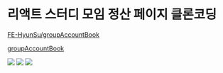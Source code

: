 # 리액트 스터디 모임 정산 페이지 클론코딩

[FE-HyunSu/groupAccountBook](https://github.com/FE-HyunSu/groupAccountBook) 

[groupAccountBook](https://illustrious-arithmetic-f0422e.netlify.app)

<img src="https://img.shields.io/badge/Next.js-000?style=flat-square&logo=ts-node&logoColor=white"/> <img src="https://img.shields.io/badge/TypeScript-3178C6?style=flat-square&logo=TypeScript&logoColor=white"/> <img src="https://img.shields.io/badge/Sass-CC6699?style=flat-square&logo=Sass&logoColor=white"/>
